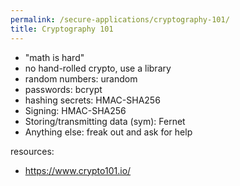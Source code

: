 ```yaml
---
permalink: /secure-applications/cryptography-101/
title: Cryptography 101
---
```


- "math is hard"
- no hand-rolled crypto, use a library
- random numbers: urandom
- passwords: bcrypt
- hashing secrets: HMAC-SHA256
- Signing: HMAC-SHA256
- Storing/transmitting data (sym): Fernet
- Anything else: freak out and ask for help

resources:

- https://www.crypto101.io/